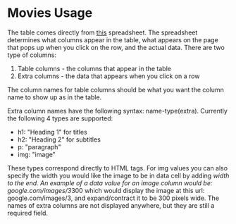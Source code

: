 # Movies Usage

The table comes directly from [this](https://docs.google.com/spreadsheets/d/13_iX2eKjEXO2KqDYPws7p_Ohls-aYRq7Ncn0BjxIZNE/edit?usp=sharing) spreadsheet. The spreadsheet determines what columns appear in the table, what appears on the page that pops up when you click on the row, and the actual data. There are two type of columns:

1. Table columns - the columns that appear in the table
2. Extra columns - the data that appears when you click on a row

The column names for table columns should be what you want the column name to show up as in the table.

Extra column names have the following syntax: name-type(extra). Currently the following 4 types are supported:

- h1: "Heading 1" for titles
- h2: "Heading 2" for subtitles
- p: "paragraph"
- img: "image"

These types correspond directly to HTML tags. For img values you can also specify the width you would like the image to be in data cell by adding *width to the end. An example of a data value for an image column would be: google.com/images/3*300 which would display the image at this url: google.com/images/3, and expand/contract it to be 300 pixels wide. The names of extra columns are not displayed anywhere, but they are still a required field.
